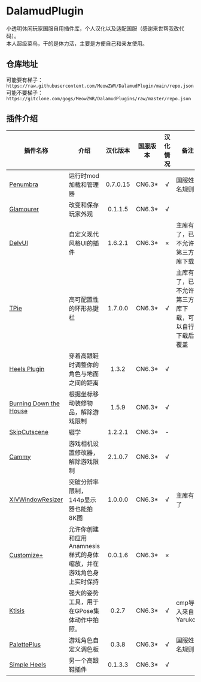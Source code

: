 # DalamudPlugin
小透明休闲玩家国服自用插件库，个人汉化以及适配国服（感谢来世帮我改代码）。\
本人超级菜鸟，干的是体力活，主要是方便自己和亲友使用。
## 仓库地址
可能要有梯子：`https://raw.githubusercontent.com/MeowZWR/DalamudPlugin/main/repo.json`\
可能不要梯子：`https://gitclone.com/gogs/MeowZWR/DalamudPlugins/raw/master/repo.json`
## 插件介绍

|插件名称|介绍|汉化版本|国服版本|汉化情况|备注|
|--------|----|:------:|:------:|:------:|----|
|[Penumbra](https://github.com/xivdev/Penumbra)|运行时mod加载和管理器|0.7.0.15|CN6.3*|√|国服姓名规则|
|[Glamourer](https://github.com/Ottermandias/Glamourer)|改变和保存玩家外观|0.1.1.5|CN6.3*|√|
|[DelvUI](https://github.com/delvui/delvui)|自定义现代风格UI的插件|1.6.2.1|CN6.3*|×|主库有了，已不允许第三方库下载|
|[TPie](https://github.com/Tischel/TPie)|高可配置性的环形热键栏|1.7.0.0|CN6.3*|√|主库有了，已不允许第三方库下载，可以自行下载后覆盖|
|[Heels Plugin](https://github.com/LeonBlade/HeelsPlugin)|穿着高跟鞋时调整你的角色与地面之间的距离|1.3.2|CN6.3*|√|
|[Burning Down the House](https://github.com/LeonBlade/BDTHPlugin)|根据坐标移动装修物品，解除游戏限制|1.5.9|CN6.3*|√|
|[SkipCutscene](https://github.com/a08381/Dalamud.SkipCutscene)|辍学|1.2.2.1|CN6.3*|-|
|[Cammy](https://github.com/UnknownX7/Cammy)|游戏相机设置修改器，解除游戏限制|2.1.0.7|CN6.3*|√|
|[XIVWindowResizer](https://github.com/AlexCSDev/XIVWindowResizer)|突破分辨率限制，144p显示器也能拍8K图|1.0.0.0|CN6.3*|√|主库有了|
|[Customize+](https://github.com/XIV-Tools/CustomizePlus)|允许你创建和应用Anamnesis样式的身体缩放，并在游戏角色身上实时保持|0.0.1.6|CN6.3*|×|
|[Ktisis](https://github.com/ktisis-tools/Ktisis)|强大的姿势工具，用于在GPose集体动作中拍照。|0.2.7|CN6.3*|√|cmp导入来自Yarukon|
|[PalettePlus](https://github.com/chirpxiv/PalettePlus)|游戏角色自定义调色板|0.3.8|CN6.3*|√|国服姓名规则|
|[Simple Heels](https://github.com/Caraxi/SimpleHeels)|另一个高跟鞋插件|0.1.3.3|CN6.3*|√|